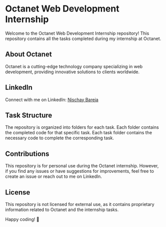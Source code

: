 # Octanet Web Development Internship

Welcome to the Octanet Web Development Internship repository! This repository contains all the tasks completed during my internship at Octanet.

## About Octanet

Octanet is a cutting-edge technology company specializing in web development, providing innovative solutions to clients worldwide.

## LinkedIn

Connect with me on LinkedIn: [Nischay Bareja](https://www.linkedin.com/in/nischay-bareja/)

## Task Structure

The repository is organized into folders for each task. Each folder contains the completed code for that specific task.
Each task folder contains the necessary code to complete the corresponding task. 

## Contributions

This repository is for personal use during the Octanet internship. However, if you find any issues or have suggestions for improvements, feel free to create an issue or reach out to me on LinkedIn.

## License

This repository is not licensed for external use, as it contains proprietary information related to Octanet and the internship tasks.

Happy coding! 🚀